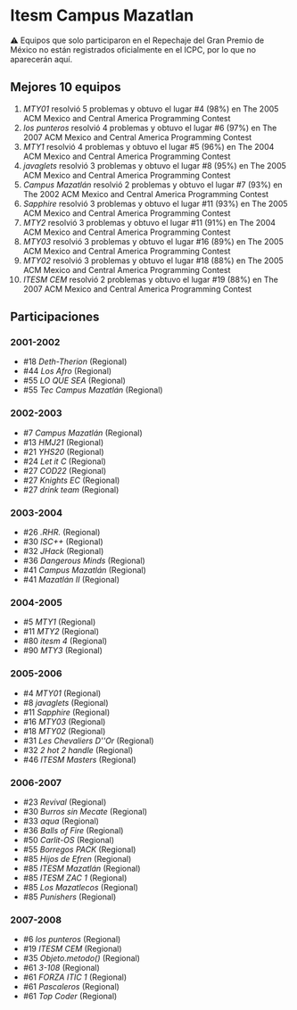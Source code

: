 # Itesm Campus Mazatlan

:warning: Equipos que solo participaron en el Repechaje del Gran Premio de México no están registrados oficialmente en el ICPC, por lo que no aparecerán aquí.

## Mejores 10 equipos

1. _MTY01_ resolvió 5 problemas y obtuvo el lugar #4 (98%) en The 2005 ACM Mexico and Central America Programming Contest
1. _los punteros_ resolvió 4 problemas y obtuvo el lugar #6 (97%) en The 2007 ACM Mexico and Central America Programming Contest
1. _MTY1_ resolvió 4 problemas y obtuvo el lugar #5 (96%) en The 2004 ACM Mexico and Central America Programming Contest
1. _javaglets_ resolvió 3 problemas y obtuvo el lugar #8 (95%) en The 2005 ACM Mexico and Central America Programming Contest
1. _Campus Mazatlán_ resolvió 2 problemas y obtuvo el lugar #7 (93%) en The 2002 ACM Mexico and Central America Programming Contest
1. _Sapphire_ resolvió 3 problemas y obtuvo el lugar #11 (93%) en The 2005 ACM Mexico and Central America Programming Contest
1. _MTY2_ resolvió 3 problemas y obtuvo el lugar #11 (91%) en The 2004 ACM Mexico and Central America Programming Contest
1. _MTY03_ resolvió 3 problemas y obtuvo el lugar #16 (89%) en The 2005 ACM Mexico and Central America Programming Contest
1. _MTY02_ resolvió 3 problemas y obtuvo el lugar #18 (88%) en The 2005 ACM Mexico and Central America Programming Contest
1. _ITESM CEM_ resolvió 2 problemas y obtuvo el lugar #19 (88%) en The 2007 ACM Mexico and Central America Programming Contest

## Participaciones

### 2001-2002

- #18 _Deth-Therion_ (Regional)
- #44 _Los Afro_ (Regional)
- #55 _LO QUE SEA_ (Regional)
- #55 _Tec Campus Mazatlán_ (Regional)

### 2002-2003

- #7 _Campus Mazatlán_ (Regional)
- #13 _HMJ21_ (Regional)
- #21 _YHS20_ (Regional)
- #24 _Let it C_ (Regional)
- #27 _COD22_ (Regional)
- #27 _Knights EC_ (Regional)
- #27 _drink team_ (Regional)

### 2003-2004

- #26 _.RHR._ (Regional)
- #30 _ISC++_ (Regional)
- #32 _JHack_ (Regional)
- #36 _Dangerous Minds_ (Regional)
- #41 _Campus Mazatlán_ (Regional)
- #41 _Mazatlán II_ (Regional)

### 2004-2005

- #5 _MTY1_ (Regional)
- #11 _MTY2_ (Regional)
- #80 _itesm 4_ (Regional)
- #90 _MTY3_ (Regional)

### 2005-2006

- #4 _MTY01_ (Regional)
- #8 _javaglets_ (Regional)
- #11 _Sapphire_ (Regional)
- #16 _MTY03_ (Regional)
- #18 _MTY02_ (Regional)
- #31 _Les Chevaliers D''Or_ (Regional)
- #32 _2 hot 2 handle_ (Regional)
- #46 _ITESM Masters_ (Regional)

### 2006-2007

- #23 _Revival_ (Regional)
- #30 _Burros sin Mecate_ (Regional)
- #33 _aqua_ (Regional)
- #36 _Balls of Fire_ (Regional)
- #50 _Carlit-OS_ (Regional)
- #55 _Borregos PACK_ (Regional)
- #85 _Hijos de Efren_ (Regional)
- #85 _ITESM Mazatlán_ (Regional)
- #85 _ITESM ZAC 1_ (Regional)
- #85 _Los Mazatlecos_ (Regional)
- #85 _Punishers_ (Regional)

### 2007-2008

- #6 _los punteros_ (Regional)
- #19 _ITESM CEM_ (Regional)
- #35 _Objeto.metodo()_ (Regional)
- #61 _3-108_ (Regional)
- #61 _FORZA ITIC 1_ (Regional)
- #61 _Pascaleros_ (Regional)
- #61 _Top Coder_ (Regional)



